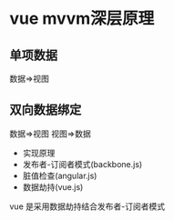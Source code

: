 # vue mvvm深层原理
## 单项数据
数据=>视图
## 双向数据绑定
数据=>视图
视图=>数据
* 实现原理
 * 发布者-订阅者模式(backbone.js)
 * 脏值检查(angular.js)
 * 数据劫持(vue.js)

vue 是采用数据劫持结合发布者-订阅者模式